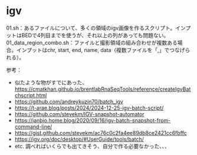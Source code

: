 # igv

01.sh：あるファイルについて、多くの領域のigv画像を作るスクリプト。インプットはBEDで4列目までを使うが、それ以上の列があっても問題ない。
01_data_region_combo.sh：ファイルと撮影領域の組み合わせが複数ある場合。インプットはchr, start, end, name, data（複数ファイルを「,」でつなげられる）。


参考：
- 似たような物がすでにあった、https://cmatkhan.github.io/brentlabRnaSeqTools/reference/createIgvBatchscript.html
- https://github.com/andreykuzin70/batch_igv
- https://t-arae.blog/posts/2024/2024-12-25-igv-batch-script/
- https://github.com/stevekm/IGV-snapshot-automator
- https://janbio.home.blog/2020/09/16/igv-batch-snapshot-from-command-line/
- https://gist.github.com/stevekm/ac76c0c2fa4ee89db8ce2421cc6fbffc
- https://igv.org/doc/desktop/#UserGuide/tools/batch/
- etc.
調べればいくらでも出てきそう、自分で作る必要なかった、、、
